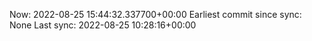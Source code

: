 Now: 2022-08-25 15:44:32.337700+00:00 Earliest commit since sync: None Last sync: 2022-08-25 10:28:16+00:00
